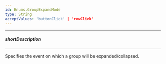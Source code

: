 ```yaml
---
id: Enums.GroupExpandMode
type: String
acceptValues: 'buttonClick' | 'rowClick'
---
```

---
##### shortDescription
<!-- Description goes here -->

---
<!-- Description goes here -->
Specifies the event on which a group will be expanded/collapsed.